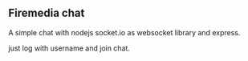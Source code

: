 ## Firemedia chat

A simple chat with nodejs socket.io as websocket library and express. 

just log with username and join chat.
